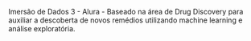 Imersão de Dados 3 - Alura - 
Baseado na área de Drug Discovery para auxiliar a descoberta de novos remédios utilizando machine learning e análise exploratória.
